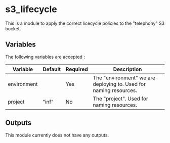 # s3_lifecycle

This is a module to apply the correct licecycle policies to the "telephony" S3 bucket.


## Variables

The following variables are accepted :

|Variable|Default|Required|Description|
|----|----|----|----|
|environment||Yes|The "environment" we are deploying to. Used for naming resources.|
|project|"inf"|No|The "project". Used for naming resources.|


## Outputs

This module currently does not have any outputs.

